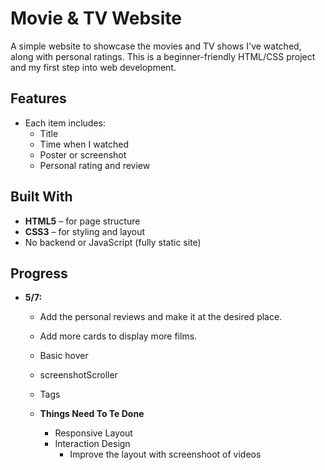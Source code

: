 # Movie & TV Website

A simple website to showcase the movies and TV shows I've watched, along with personal ratings. This is a beginner-friendly HTML/CSS project and my first step into web development.

## Features

- Each item includes:
  - Title
  - Time when I watched
  - Poster or screenshot
  - Personal rating and review


## Built With

- **HTML5** – for page structure
- **CSS3** – for styling and layout
- No backend or JavaScript (fully static site)

## Progress
- **5/7:**
  - Add the personal reviews and make it at the desired place.
  - Add more cards to display more films.
  - Basic hover
  - screenshotScroller
  - Tags
  

  - **Things Need To Te Done**
    - Responsive Layout
    - Interaction Design
      - Improve the layout with screenshoot of videos

